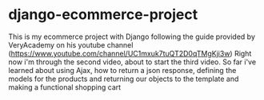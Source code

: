 # django-ecommerce-project
This is my ecommerce project with Django following the guide provided by VeryAcademy on his youtube channel (https://www.youtube.com/channel/UC1mxuk7tuQT2D0qTMgKji3w)
Right now i'm through the second video, about to start the third video.
So far i've learned about using Ajax, how to return a json response, defining the models for the products and returning our objects to the template and making a functional shopping cart

